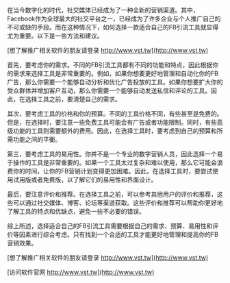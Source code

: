 在当今数字化的时代，社交媒体已经成为了一种全新的营销渠道。其中，Facebook作为全球最大的社交平台之一，已经成为了许多企业与个人推广自己的不可或缺的手段。而在这种情况下，如何选择一款适合自己的FB引流工具就显得尤为重要。以下是一些方法和建议。

[想了解推广相关软件的朋友请登录 http://www.vst.tw](http://www.vst.tw)

首先，要考虑你的需求。不同的FB引流工具都有不同的功能和特点，因此根据你的需求来选择工具是非常重要的。例如，如果你想要更好地管理和自动化你的FB广告，那么你需要一个能够自动分析和优化广告投放的工具。如果你想要扩大你的受众群体并增加客户互动，那么你需要一个能够自动发送私信和评论的工具。因此，在选择工具之前，要清楚自己的需求。

其次，要考虑工具的价格和你的预算。不同的工具价格不同，有些甚至是免费的。但是，在选择时，要注意一些免费工具可能会有广告或者功能限制。同时，有些高级功能的工具则需要额外的费用。因此，在选择工具时，要考虑到自己的预算和所需功能之间的平衡。

第三，要考虑工具的易用性。你并不是一个专业的数字营销人员，因此选择一个易于操作的工具是非常重要的。如果一个工具太过复杂和难以使用，那么它可能会浪费你的时间，让你的FB营销计划变得更加困难。因此，在选择工具时，要尝试使用试用版或者免费版，以了解它们的易用性和界面设计。

最后，要注意评价和推荐。在选择工具之前，可以参考其他用户的评价和推荐，这些可以通过社交媒体、博客、论坛等渠道获取。这些评价和推荐可以帮助你更好地了解工具的特点和优缺点，避免一些不必要的错误。

综上所述，选择适合自己的FB引流工具需要根据自己的需求、预算、易用性和评价等因素进行综合考虑。只有找到一个合适的工具才能更好地管理和提高你的FB营销效果。

[想了解推广相关软件的朋友请登录 http://www.vst.tw](http://www.vst.tw)


[访问软件官网 http://www.vst.tw](http://www.vst.tw)
